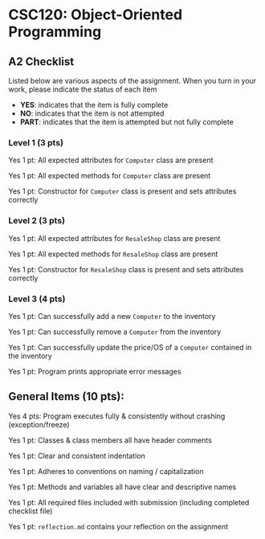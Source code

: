 # CSC120: Object-Oriented Programming
## A2 Checklist

Listed below are various aspects of the assignment.  When you turn in your work, please indicate the status of each item

- **YES**: indicates that the item is fully complete
- **NO**: indicates that the item is not attempted
- **PART**: indicates that the item is attempted but not fully complete

### Level 1 (3 pts)

Yes 1 pt: All expected attributes for `Computer` class are present

Yes 1 pt: All expected methods for `Computer` class are present

Yes 1 pt: Constructor for `Computer` class is present and sets attributes correctly

### Level 2 (3 pts)

Yes 1 pt: All expected attributes for `ResaleShop` class are present

Yes 1 pt: All expected methods for `ResaleShop` class are present

Yes 1 pt: Constructor for `ResaleShop` class is present and sets attributes correctly

### Level 3 (4 pts)

Yes 1 pt: Can successfully add a new `Computer` to the inventory

Yes 1 pt: Can successfully remove a `Computer` from the inventory

Yes 1 pt: Can successfully update the price/OS of a `Computer` contained in the inventory

Yes 1 pt: Program prints appropriate error messages

## General Items (10 pts):

Yes 4 pts: Program executes fully & consistently without crashing (exception/freeze)

Yes 1 pt: Classes & class members all have header comments

Yes 1 pt: Clear and consistent indentation

Yes 1 pt: Adheres to conventions on naming / capitalization

Yes 1 pt: Methods and variables all have clear and descriptive names

Yes 1 pt: All required files included with submission (including completed checklist file)

Yes 1 pt: `reflection.md` contains your reflection on the assignment
